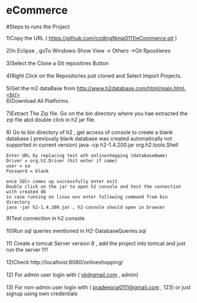 # eCommerce

#Steps to runs the Project

1)Copy the URL ( https://github.com/codingNinja0111/eCommerce.git )<br/><br/>
2)In Eclipse , goTo Windows-Show View -> Others ->Git Rpositieres<br/><br/>
3)Select the Clone a Git repositires Button<br/><br/>
4)Right Click on the Repositories just cloned and Select Import Projects.<br/><br/>
5)Get the m2 dataBase from http://www.h2database.com/html/main.html.<br/><br/>
6)Download All Platforms.<br/><br/>
7)Extract The Zip file. Go on the bin directory where you hae extracted the zip file abd double click in h2 jar file.<br/><br/>
8) Go to bin directory of h2 , get access of console to create a blank database ( previously blank database was created automatically not supported in current version)
	java -cp h2-1.4.200.jar org.h2.tools.Shell
	
	Enter URL by replacing test wth onlineshopping (databaseName)
	Driver = org.h2.Driver (hit enter if same)
	user = sa
	Password = blank
	
	once SQl> comes up successfully enter exit
	Double click on the jar to open h2 console and test the connection with created db 
	in case running on linux env enter following command from bin directory
	java -jar h2-1.4.200.jar , h2-cosnole should open in browser
	
9)Test connection in h2 console <br/><br/>
10)Run sql queries mentioned in H2-DatabaseQueries.sql <br/><br/>
11)	Create a tomcat Server version 8 , add the project into tomcat and just run the server !!!!<br/><br/>
12)Check http://localhost:8080/onlineshopping/<br/><br/>
12) For admin user login with (	vk@gmail.com , admin)<br/><br/>
13) For non-admin user login with (		pradeeprai0111@gmail.com , 123) or just signup using own credentials<br/><br/>
